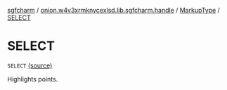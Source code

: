 [sgfcharm](../../index.md) / [onion.w4v3xrmknycexlsd.lib.sgfcharm.handle](../index.md) / [MarkupType](index.md) / [SELECT](./-s-e-l-e-c-t.md)

# SELECT

`SELECT` [(source)](https://github.com/w4v3/sgfcharm/tree/master/sgfcharm/src/main/java/onion/w4v3xrmknycexlsd/lib/sgfcharm/handle/SgfData.kt#L94)

Highlights points.

